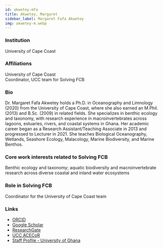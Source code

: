 ```yaml
---
id: akwetey-mfa
title: Akwetey, Margaret
sidebar_label: Margaret Fafa Akwetey
img: akwetey-m.webp
---
```


### Institution

University of Cape Coast

### Affiliations

University of Cape Coast  
Coordinator, UCC team for Solving FCB

### Bio

Dr. Margaret Fafa Akwetey holds a Ph.D. in Oceanography and Limnology (2020) from the University of Cape Coast, where she also earned an M.Phil. (2013) and B.Sc. (2009) in related fields. She specializes in benthic ecology and taxonomy, with research experience in macroinvertebrates across lagoons, estuaries, rivers, and coastal systems in Ghana. Her academic career began as a Research Assistant/Teaching Associate in 2013 and progressed to Lecturer in 2021. She teaches Biological Oceanography, Wetlands, Seashore Ecology, Malacology, Marine Biodiversity, and Marine Benthos.

### Core work interests related to Solving FCB

Benthic ecology and taxonomy; aquatic biodiversity and macroinvertebrate research across diverse coastal and inland water ecosystems

### Role in Solving FCB

Coordinator for the University of Cape Coast team

### Links
- [ORCID](https://orcid.org/0000-0002-4821-5604)
- [Google Scholar](https://scholar.google.com/citations?user=GKAaNisAAAAJ)
- [ResearchGate](https://www.researchgate.net/profile/Margaret-Akwetey)
- [UCC ACECoR](https://acecost.ucc.edu.gh/users/margaret-fafa-awushie-akwetey-phd)
- [Staff Profile - University of Ghana](https://www.ug.edu.gh/sociology/staff/dr-margaret-akwetey)
